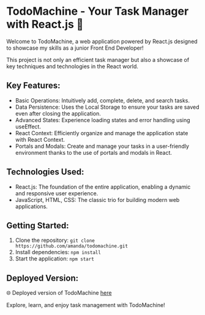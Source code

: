 # **TodoMachine - Your Task Manager with React.js** 🚀

Welcome to TodoMachine, a web application powered by React.js designed to showcase my skills as a junior Front End Developer!

This project is not only an efficient task manager but also a showcase of key techniques and technologies in the React world.


## Key Features:

 - Basic Operations: Intuitively add, complete, delete, and search tasks. 
 - Data Persistence: Uses the Local Storage to ensure your tasks are saved even after closing the application. 
 - Advanced States: Experience loading states and error handling using useEffect.     
 - React Context: Efficiently organize and manage the application state with React Context.     
 - Portals and Modals: Create and manage your tasks in a user-friendly environment thanks to the use of portals and modals in React.

## Technologies Used:

 - React.js: The foundation of the entire application, enabling a dynamic and responsive user experience.
 - JavaScript, HTML, CSS: The classic trio for building modern web applications.

## Getting Started:

1. Clone the repository: `git clone https://github.com/amanda/todomachine.git`
2. Install dependencies: `npm install`
3. Start the application: `npm start`

## Deployed Version:
🌐 Deployed version of TodoMachine [here](https://amandalimon.github.io/TodoMachine/)


Explore, learn, and enjoy task management with TodoMachine!
